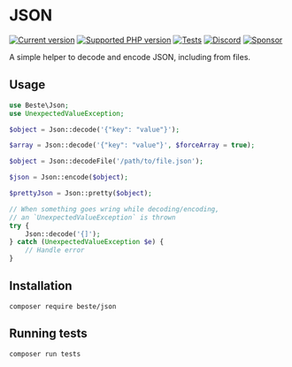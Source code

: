 # JSON

[![Current version](https://img.shields.io/packagist/v/beste/json.svg?logo=composer)](https://packagist.org/packages/beste/json)
[![Supported PHP version](https://img.shields.io/static/v1?logo=php&label=PHP&message=~7.4.0%20||%20~8.0.0%20||%20~8.1.0&color=777bb4)](https://packagist.org/packages/beste/json)
[![Tests](https://github.com/beste/json/workflows/Tests/badge.svg)](https://github.com/beste/json/actions)
[![Discord](https://img.shields.io/discord/807679292573220925.svg?color=7289da&logo=discord)](https://discord.gg/Yacm7unBsr)
[![Sponsor](https://img.shields.io/static/v1?logo=GitHub&label=Sponsor&message=%E2%9D%A4&color=ff69b4)](https://github.com/sponsors/jeromegamez)

A simple helper to decode and encode JSON, including from files.

## Usage

```php
use Beste\Json;
use UnexpectedValueException;

$object = Json::decode('{"key": "value"}');

$array = Json::decode('{"key": "value"}', $forceArray = true);

$object = Json::decodeFile('/path/to/file.json');

$json = Json::encode($object);

$prettyJson = Json::pretty($object);

// When something goes wring while decoding/encoding,
// an `UnexpectedValueException` is thrown
try {
    Json::decode('{]');
} catch (UnexpectedValueException $e) {
    // Handle error
}
```

## Installation

```shell
composer require beste/json
```

## Running tests

```shell
composer run tests
```
